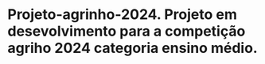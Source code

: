 # Projeto-agrinho-2024. Projeto em desevolvimento para a competição agriho 2024 categoria ensino médio.
